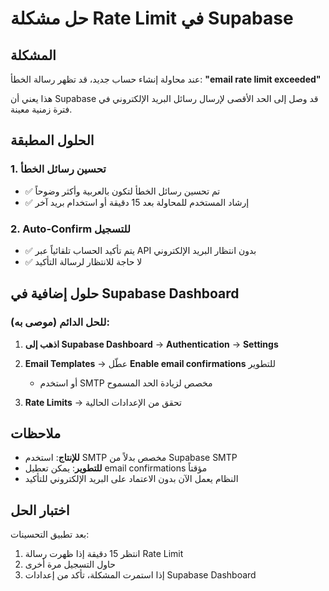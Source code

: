 # حل مشكلة Rate Limit في Supabase

## المشكلة
عند محاولة إنشاء حساب جديد، قد تظهر رسالة الخطأ: **"email rate limit exceeded"**

هذا يعني أن Supabase قد وصل إلى الحد الأقصى لإرسال رسائل البريد الإلكتروني في فترة زمنية معينة.

## الحلول المطبقة

### 1. تحسين رسائل الخطأ
- ✅ تم تحسين رسائل الخطأ لتكون بالعربية وأكثر وضوحاً
- ✅ إرشاد المستخدم للمحاولة بعد 15 دقيقة أو استخدام بريد آخر

### 2. Auto-Confirm للتسجيل
- ✅ يتم تأكيد الحساب تلقائياً عبر API بدون انتظار البريد الإلكتروني
- ✅ لا حاجة للانتظار لرسالة التأكيد

## حلول إضافية في Supabase Dashboard

### للحل الدائم (موصى به):

1. **اذهب إلى Supabase Dashboard** → **Authentication** → **Settings**
2. **Email Templates** → عطّل **Enable email confirmations** للتطوير
   - أو استخدم SMTP مخصص لزيادة الحد المسموح

3. **Rate Limits** → تحقق من الإعدادات الحالية

## ملاحظات

- **للإنتاج**: استخدم SMTP مخصص بدلاً من Supabase SMTP
- **للتطوير**: يمكن تعطيل email confirmations مؤقتاً
- النظام يعمل الآن بدون الاعتماد على البريد الإلكتروني للتأكيد

## اختبار الحل

بعد تطبيق التحسينات:
1. انتظر 15 دقيقة إذا ظهرت رسالة Rate Limit
2. حاول التسجيل مرة أخرى
3. إذا استمرت المشكلة، تأكد من إعدادات Supabase Dashboard



